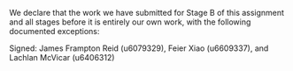 We declare that the work we have submitted for Stage B of this assignment and all stages before it is entirely our own work, with the following documented exceptions:


Signed: James Frampton Reid (u6079329), Feier Xiao (u6609337), and Lachlan McVicar (u6406312)

